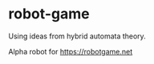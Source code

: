 robot-game
==========
Using ideas from hybrid automata theory.

Alpha robot for https://robotgame.net
